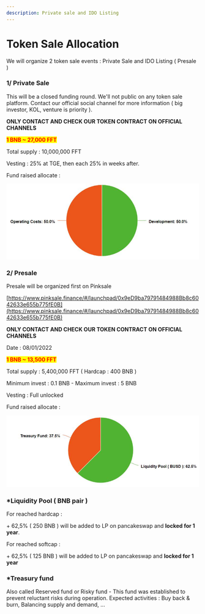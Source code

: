 ```yaml
---
description: Private sale and IDO Listing
---
```


# Token Sale Allocation

We will organize 2 token sale events : Private Sale and IDO Listing ( Presale )

### 1/ Private Sale

This will be a closed funding round. We'll not public on any token sale platform. Contact our official social channel for more information ( big investor, KOL, venture is priority ).

**ONLY CONTACT AND CHECK OUR TOKEN CONTRACT ON OFFICIAL CHANNELS**

<mark style="color:red;">**1 BNB \~ 27,000 FFT**</mark>

Total supply : 10,000,000 FFT

Vesting : 25% at TGE, then each 25% in weeks after.

Fund raised allocate :

![](../.gitbook/assets/OP.jpg)

###

### 2/ Presale

Presale will be organized first on Pinksale&#x20;

[https://www.pinksale.finance/#/launchpad/0x9eD9ba79791484988Bb8c6042633e655b775fE0B](https://www.pinksale.finance/#/launchpad/0x9eD9ba79791484988Bb8c6042633e655b775fE0B)

**ONLY CONTACT AND CHECK OUR TOKEN CONTRACT ON OFFICIAL CHANNELS**

Date : 08/01/2022

<mark style="color:red;">**1 BNB \~ 13,500 FFT**</mark>

Total supply : 5,400,000 FFT ( Hardcap : 400 BNB )

Minimum invest : 0.1 BNB - Maximum invest : 5 BNB

Vesting : Full unlocked

Fund raised allocate :

![](../.gitbook/assets/LP.jpg)

### \*Liquidity Pool ( BNB pair )

For reached hardcap :

\+ 62,5% ( 250 BNB ) will be added to LP on pancakeswap and **locked for 1 year**.

For reached softcap :

\+ 62,5% ( 125 BNB ) will be added to LP on pancakeswap and **locked for 1 year**

### \*Treasury fund

Also called Reserved fund or Risky fund - This fund was established to prevent reluctant risks during operation. Expected activities : Buy back & burn, Balancing supply and demand, ...
